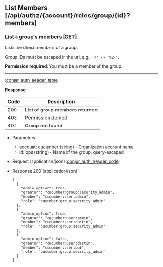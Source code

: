 ## List Members [/api/authz/{account}/roles/group/{id}?members]

### List a group's members [GET]

Lists the direct members of a group.

Group IDs must be escaped in the url, e.g., `'/' -> '%2F'`.

**Permission required**: You must be a member of the group.

---

:[conjur_auth_header_table](partials/conjur_auth_header_table.md)

**Response**

|Code|Description|
|----|-----------|
|200|List of group members returned|
|403|Permission denied|
|404|Group not found|

+ Parameters
    + account: cucumber (string) - Organization account name
    + id: ops (string) - Name of the group, query-escaped

+ Request (application/json)
    :[conjur_auth_header_code](partials/conjur_auth_header_code.md)

+ Response 200 (application/json)

    ```
    [
      {
        "admin_option": true,
        "grantor": "cucumber:group:security_admin",
        "member": "cucumber:user:admin",
        "role": "cucumber:group:security_admin"
      },
      {
        "admin_option": true,
        "grantor": "cucumber:user:admin",
        "member": "cucumber:user:dustin",
        "role": "cucumber:group:security_admin"
      },
      {
        "admin_option": false,
        "grantor": "cucumber:user:dustin",
        "member": "cucumber:user:bob",
        "role": "cucumber:group:security_admin"
      }
    ]
    ```
